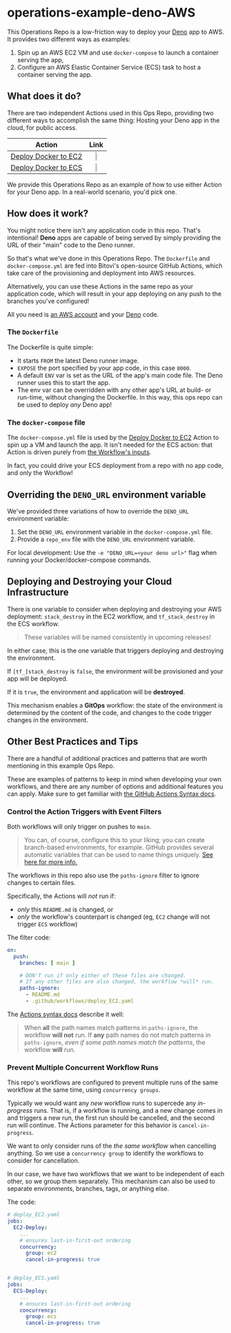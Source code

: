 # operations-example-deno-AWS

This Operations Repo is a low-friction way to deploy your [Deno][1] app to AWS. It provides two different ways as examples:

1. Spin up an AWS EC2 VM and use `docker-compose` to launch a container serving the app,
2. Configure an AWS Elastic Container Service (ECS) task to host a container serving the app.

## What does it do?

There are two independent Actions used in this Ops Repo, providing two different ways to accomplish the same thing: Hosting your Deno app in the cloud, for public access.

| Action | Link |
|:------:|:----:|
| [Deploy Docker to EC2][2]  | <img src="https://github.com/bitovi/operations-example-deno-ec2/assets/8335079/1aaa61a6-e8fc-42b5-b1c8-4466840e6126" height="25%" width="25%" /> |
| [Deploy Docker to ECS][3]  | <img src="https://github.com/bitovi/operations-example-deno-ec2/assets/8335079/bab32753-c6d8-49ba-a5a3-e461ca1162a9" height="25%" width="25%"> |

We provide this Operations Repo as an example of how to use either Action for your Deno app. In a real-world scenario, you'd pick one.

## How does it work?

You might notice there isn't any application code in this repo. That's intentional! **Deno** apps are capable of being served by simply providing the URL of their "main" code to the Deno runner.

So that's what we've done in this Operations Repo. The `Dockerfile` and `docker-compose.yml` are fed into Bitovi's open-source GitHub Actions, which take care of the provisioning and deployment into AWS resources.

Alternatively, you can use these Actions in the same repo as your application code, which will result in your app deploying on any push to the branches you've configured!

All you need is [an AWS account][6] and your [Deno][1] code.

### The `Dockerfile`

The Dockerfile is quite simple:

- It starts `FROM` the latest Deno runner image.
- `EXPOSE` the port specified by your app code, in this case `8000`.
- A default `ENV` var is set as the URL of the app's main code file. The Deno runner uses this to start the app.
- The env var can be overridden with any other app's URL at build- or run-time, without changing the Dockerfile. In this way, this ops repo can be used to deploy _any_ Deno app!

### The `docker-compose` file

The `docker-compose.yml` file is used by the [Deploy Docker to EC2][2] Action to spin up a VM and launch the app. It isn't needed for the ECS action: that Action is driven purely from [the Workflow's inputs][4].

In fact, you could drive your ECS deployment from a repo with no app code, and only the Workflow!

## Overriding the `DENO_URL` environment variable

We've provided three variations of how to override the `DENO_URL` environment variable:

1. Set the `DENO_URL` environment variable in the `docker-compose.yml` file.
1. Provide a `repo_env` file with the `DENO_URL` environment variable.

For local development: Use the `-e "DENO_URL=<your deno url>"` flag when running your Docker/docker-compose commands.

## Deploying and Destroying your Cloud Infrastructure

There is one variable to consider when deploying and destroying your AWS deployment: `stack_destroy` in the EC2 workflow, and `tf_stack_destroy` in the ECS workflow.

> These variables will be named consistently in upcoming releases!

In either case, this is the one variable that triggers deploying and destroying the environment.

If `[tf_]stack_destroy` is `false`, the environment will be provisioned and your app will be deployed.

If it is `true`, the environment and application will be **destroyed**.

This mechanism enables a **GitOps** workflow: the state of the environment is determined by the content of the code, and changes to the code trigger changes in the environment.

## Other Best Practices and Tips

There are a handful of additional practices and patterns that are worth mentioning in this example Ops Repo. 

These are examples of patterns to keep in mind when developing your own workflows, and there are any number of options and additional features you can apply. Make sure to get familiar with [the GitHub Actions Syntax docs][7].

### Control the Action Triggers with Event Filters

Both workflows will only trigger on pushes to `main`.

> You can, of course, configure this to your liking; you can create branch-based environments, for example. GitHub provides several automatic variables that can be used to name things uniquely. [See here for more info.][8]

The workflows in this repo also use the `paths-ignore` filter to ignore changes to certain files. 

Specifically, the Actions will _not_ run if: 

- _only_ this `README.md` is changed, or
- _only_ the workflow's counterpart is changed (eg, `EC2` change will not trigger `ECS` workflow)

The filter code:

```yaml
on:
  push:
    branches: [ main ]

    # DON'T run if only either of these files are changed.
    # If any other files are also changed, the workflow *will* run.
    paths-ignore:
      - README.md
      - .github/workflows/deploy_EC2.yaml
```

The [Actions syntax docs][5] describe it well:

> When **all** the path names match patterns in `paths-ignore`, the workflow **will not** run. If **any** path names do not match patterns in `paths-ignore`, *even if some path names match the patterns*, the workflow **will** run.

### Prevent Multiple Concurrent Workflow Runs

This repo's workflows are configured to prevent multiple runs of the same workflow at the same time, using `concurrency groups`.

Typically we would want any _new_ workflow runs to supercede any _in-progress_ runs. That is, if a workflow is running, and a new change comes in and triggers a new run, the first run should be cancelled, and the second run will continue. The Actions parameter for this behavior is `cancel-in-progress`.

We want to only consider runs of the _the same workflow_ when cancelling anything. So we use a `concurrency group` to identify the workflows to consider for cancellation.

In our case, we have two workflows that we want to be independent of each other, so we group them separately. This mechanism can also be used to separate environments, branches, tags, or anything else.

The code:

```yaml
# deploy_EC2.yaml
jobs:
  EC2-Deploy:
    ...
    # ensures last-in-first-out ordering
    concurrency:
      group: ec2
      cancel-in-progress: true


# deploy_ECS.yaml
jobs:
  ECS-Deploy:
    ...
    # ensures last-in-first-out ordering
    concurrency:
      group: ecs
      cancel-in-progress: true
```



[1]: https://deno.com/
[2]: https://github.com/bitovi/github-actions-deploy-docker-to-ec2
[3]: https://github.com/bitovi/github-actions-deploy-ecs
[4]: .github/workflows/deploy.yaml#L45
[5]: https://docs.github.com/en/actions/using-workflows/workflow-syntax-for-github-actions#onpushpull_requestpull_request_targetpathspaths-ignore
[6]: https://aws.amazon.com/free
[7]: https://docs.github.com/en/actions/using-workflows/workflow-syntax-for-github-actions
[8]: https://docs.github.com/en/actions/learn-github-actions/variables#default-environment-variables